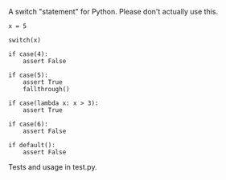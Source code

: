 A switch "statement" for Python. Please don't actually use this.

    x = 5

    switch(x)

    if case(4):
        assert False

    if case(5):
        assert True
        fallthrough()

    if case(lambda x: x > 3):
        assert True

    if case(6):
        assert False

    if default():
        assert False

Tests and usage in test.py.
